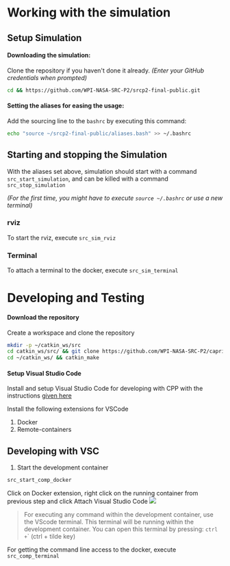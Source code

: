 # Working with the simulation
## Setup Simulation
#### Downloading the simulation:
Clone the repository if you haven't done it already. _(Enter your GitHub credentials when prompted)_
```bash
cd && https://github.com/WPI-NASA-SRC-P2/srcp2-final-public.git
```

#### Setting the aliases for easing the usage:
Add the sourcing line to the `bashrc` by executing this command:
```bash
echo "source ~/srcp2-final-public/aliases.bash" >> ~/.bashrc
````

## Starting and stopping the Simulation
With the aliases set above, simulation should start with a command `src_start_simulation`, and can be killed with a command `src_stop_simulation`

_(For the first time, you might have to execute `source ~/.bashrc` or use a new terminal)_

### rviz
To start the rviz, execute `src_sim_rviz`

### Terminal
To attach a terminal to the docker, execute `src_sim_terminal`


# Developing and Testing
#### Download the repository
Create a workspace and clone the repository
```bash
mkdir -p ~/catkin_ws/src 
cd catkin_ws/src/ && git clone https://github.com/WPI-NASA-SRC-P2/capricorn_competition_round.git
cd ~/catkin_ws/ && catkin_make
```

#### Setup Visual Studio Code
Install and setup Visual Studio Code for developing with CPP with the instructions [given here](https://github.com/WPI-NASA-SRC-P2/TeamCapricorn/wiki/Visual-Studio-Code-for-ROS-with-CPP)

Install the following extensions for VSCode
1. Docker
2. Remote-containers

## Developing with VSC
1. Start the development container 
```bash
src_start_comp_docker
```

Click on Docker extension, right click on the running container from previous step and click Attach Visual Studio Code
![](https://github.com/WPI-NASA-SRC-P2/capricorn_docker/blob/main/vsc_setup.gif)

>For executing any command within the development container, use the VScode terminal. This terminal will be running within the development container. You can open this terminal by pressing: `ctrl +`\` (ctrl + tilde key)

For getting the command line access to the docker, execute `src_comp_terminal`

